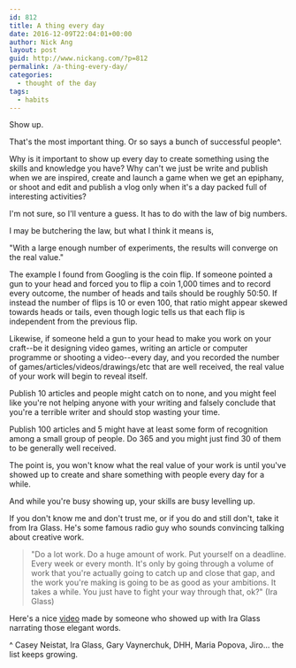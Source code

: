 ```yaml
---
id: 812
title: A thing every day
date: 2016-12-09T22:04:01+00:00
author: Nick Ang
layout: post
guid: http://www.nickang.com/?p=812
permalink: /a-thing-every-day/
categories:
  - thought of the day
tags:
  - habits
---
```

Show up. 

That's the most important thing. Or so says a bunch of successful people^.

Why is it important to show up every day to create something using the skills and knowledge you have? Why can't we just be write and publish when we are inspired, create and launch a game when we get an epiphany, or shoot and edit and publish a vlog only when it's a day packed full of interesting activities? 

I'm not sure, so I'll venture a guess. It has to do with the law of big numbers.

I may be butchering the law, but what I think it means is,

"With a large enough number of experiments, the results will converge on the real value." 

The example I found from Googling is the coin flip. If someone pointed a gun to your head and forced you to flip a coin 1,000 times and to record every outcome, the number of heads and tails should be roughly 50:50. If instead the number of flips is 10 or even 100, that ratio might appear skewed towards heads or tails, even though logic tells us that each flip is independent from the previous flip. 

Likewise, if someone held a gun to your head to make you work on your craft--be it designing video games, writing an article or computer programme or shooting a video--every day, and you recorded the number of games/articles/videos/drawings/etc that are well received, the real value of your work will begin to reveal itself. 

Publish 10 articles and people might catch on to none, and you might feel like you're not helping anyone with your writing and falsely conclude that you're a terrible writer and should stop wasting your time. 

Publish 100 articles and 5 might have at least some form of recognition among a small group of people. Do 365 and you might just find 30 of them to be generally well received. 

The point is, you won't know what the real value of your work is until you've showed up to create and share something with people every day for a while. 

And while you're busy showing up, your skills are busy levelling up. 

If you don't know me and don't trust me, or if you do and still don't, take it from Ira Glass. He's some famous radio guy who sounds convincing talking about creative work.

> "Do a lot work. Do a huge amount of work. Put yourself on a deadline. Every week or every month. It's only by going through a volume of work that you're actually going to catch up and close that gap, and the work you're making is going to be as good as your ambitions. It takes a while. You just have to fight your way through that, ok?" (Ira Glass)

Here's a nice [video](https://vimeo.com/85040589) made by someone who showed up with Ira Glass narrating those elegant words. 

^ Casey Neistat, Ira Glass, Gary Vaynerchuk, DHH, Maria Popova, Jiro... the list keeps growing. 